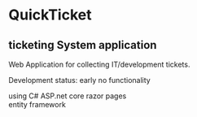# QuickTicket


## ticketing System application

Web Application for collecting IT/development tickets.

Development status: early no functionality

using 
C# ASP.net core razor pages  
entity framework
